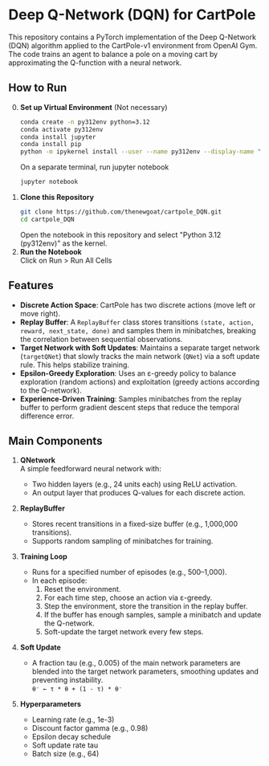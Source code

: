 # Deep Q-Network (DQN) for CartPole

This repository contains a PyTorch implementation of the Deep Q-Network (DQN) algorithm applied to the CartPole-v1 environment from OpenAI Gym. The code trains an agent to balance a pole on a moving cart by approximating the Q-function with a neural network.

## How to Run

0. **Set up Virtual Environment** (Not necessary)
   ```bash
   conda create -n py312env python=3.12
   conda activate py312env
   conda install jupyter
   conda install pip
   python -m ipykernel install --user --name py312env --display-name "Python 3.12 (py312env)"
   ```
   On a separate terminal, run jupyter notebook
   ```bash
   jupyter notebook
   ```
1. **Clone this Repository**
   ```bash
   git clone https://github.com/thenewgoat/cartpole_DQN.git
   cd cartpole_DQN
   ```
   Open the notebook in this repository and select "Python 3.12 (py312env)" as the kernel.
2. **Run the Notebook**\
   Click on Run > Run All Cells

## Features

- **Discrete Action Space**: CartPole has two discrete actions (move left or move right).
- **Replay Buffer**: A `ReplayBuffer` class stores transitions `(state, action, reward, next_state, done)` and samples them in minibatches, breaking the correlation between sequential observations.
- **Target Network with Soft Updates**: Maintains a separate target network (`targetQNet`) that slowly tracks the main network (`QNet`) via a soft update rule. This helps stabilize training.
- **Epsilon-Greedy Exploration**: Uses an ε-greedy policy to balance exploration (random actions) and exploitation (greedy actions according to the Q-network).
- **Experience-Driven Training**: Samples minibatches from the replay buffer to perform gradient descent steps that reduce the temporal difference error.

## Main Components

1. **QNetwork**  
   A simple feedforward neural network with:
   - Two hidden layers (e.g., 24 units each) using ReLU activation.
   - An output layer that produces Q-values for each discrete action.

2. **ReplayBuffer**  
   - Stores recent transitions in a fixed-size buffer (e.g., 1,000,000 transitions).
   - Supports random sampling of minibatches for training.

3. **Training Loop**  
   - Runs for a specified number of episodes (e.g., 500–1,000).  
   - In each episode:
     1. Reset the environment.
     2. For each time step, choose an action via ε-greedy.
     3. Step the environment, store the transition in the replay buffer.
     4. If the buffer has enough samples, sample a minibatch and update the Q-network.
     5. Soft-update the target network every few steps.

4. **Soft Update**
   - A fraction tau (e.g., 0.005) of the main network parameters are blended into the target network parameters, smoothing updates and preventing instability. \
   `θ⁻ ← τ * θ + (1 - τ) * θ⁻`

5. **Hyperparameters**
   - Learning rate (e.g., 1e-3)
   - Discount factor gamma (e.g., 0.98)
   - Epsilon decay schedule
   - Soft update rate tau
   - Batch size (e.g., 64)
